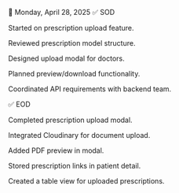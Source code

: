 📅 Monday, April 28, 2025
✅ SOD

Started on prescription upload feature.

Reviewed prescription model structure.

Designed upload modal for doctors.

Planned preview/download functionality.

Coordinated API requirements with backend team.

✅ EOD

Completed prescription upload modal.

Integrated Cloudinary for document upload.

Added PDF preview in modal.

Stored prescription links in patient detail.

Created a table view for uploaded prescriptions.
